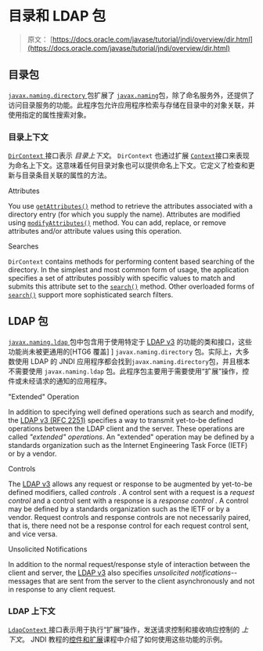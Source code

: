 # 目录和 LDAP 包

> 原文： [https://docs.oracle.com/javase/tutorial/jndi/overview/dir.html](https://docs.oracle.com/javase/tutorial/jndi/overview/dir.html)

## 目录包

[`javax.naming.directory` ](https://docs.oracle.com/javase/8/docs/api/javax/naming/directory/package-summary.html)包扩展了 [`javax.naming`](https://docs.oracle.com/javase/8/docs/api/javax/naming/package-summary.html)包，除了命名服务外，还提供了访问目录服务的功能。此程序包允许应用程序检索与存储在目录中的对象关联，并使用指定的属性搜索对象。

### 目录上下文

[`DirContext` ](https://docs.oracle.com/javase/8/docs/api/javax/naming/directory/DirContext.html)接口表示 _目录上下文_。 `DirContext` 也通过扩展 [`Context`](https://docs.oracle.com/javase/8/docs/api/javax/naming/Context.html)接口来表现为命名上下文。这意味着任何目录对象也可以提供命名上下文。它定义了检查和更新与目录条目关联的属性的方法。

Attributes

You use [`getAttributes()`](https://docs.oracle.com/javase/8/docs/api/javax/naming/directory/DirContext.html#getAttributes-javax.naming.Name-) method to retrieve the attributes associated with a directory entry (for which you supply the name). Attributes are modified using [`modifyAttributes()`](https://docs.oracle.com/javase/8/docs/api/javax/naming/directory/DirContext.html#modifyAttributes-javax.naming.Name-javax.naming.directory.ModificationItem:A-) method. You can add, replace, or remove attributes and/or attribute values using this operation.

Searches

`DirContext` contains methods for performing content based searching of the directory. In the simplest and most common form of usage, the application specifies a set of attributes possibly with specific values to match and submits this attribute set to the [`search()`](https://docs.oracle.com/javase/8/docs/api/javax/naming/directory/DirContext.html#search-javax.naming.Name-javax.naming.directory.Attributes-) method. Other overloaded forms of [`search()`](https://docs.oracle.com/javase/8/docs/api/javax/naming/directory/DirContext.html#search-javax.naming.Name-java.lang.String-javax.naming.directory.SearchControls-) support more sophisticated search filters.

## LDAP 包

[`javax.naming.ldap` ](https://docs.oracle.com/javase/8/docs/api/javax/naming/ldap/package-summary.html)包中包含用于使用特定于 [LDAP v3](http://www.ietf.org/rfc/rfc2251.txt) 的功能的类和接口，这些功能尚未被更通用的[HTG6 覆盖] ] `javax.naming.directory` 包。实际上，大多数使用 LDAP 的 JNDI 应用程序都会找到`javax.naming.directory`包，并且根本不需要使用 `javax.naming.ldap` 包。此程序包主要用于需要使用“扩展”操作，控件或未经请求的通知的应用程序。

"Extended" Operation

In addition to specifying well defined operations such as search and modify, the [LDAP v3 (RFC 2251)](http://www.ietf.org/rfc/rfc2251.txt) specifies a way to transmit yet-to-be defined operations between the LDAP client and the server. These operations are called _"extended" operations_. An "extended" operation may be defined by a standards organization such as the Internet Engineering Task Force (IETF) or by a vendor.

Controls

The [LDAP v3](http://www.ietf.org/rfc/rfc2251.txt) allows any request or response to be augmented by yet-to-be defined modifiers, called _controls_ . A control sent with a request is a _request control_ and a control sent with a response is a _response control_ . A control may be defined by a standards organization such as the IETF or by a vendor. Request controls and response controls are not necessarily paired, that is, there need not be a response control for each request control sent, and vice versa.

Unsolicited Notifications

In addition to the normal request/response style of interaction between the client and server, the [LDAP v3](http://www.ietf.org/rfc/rfc2251.txt) also specifies _unsolicited notifications_--messages that are sent from the server to the client asynchronously and not in response to any client request.

### LDAP 上下文

[`LdapContext` ](https://docs.oracle.com/javase/8/docs/api/javax/naming/ldap/LdapContext.html)接口表示用于执行“扩展”操作，发送请求控制和接收响应控制的 _上下文_。 JNDI 教程的[控件和扩展](https://docs.oracle.com/javase/jndi/tutorial/ldap/ext/index.html)课程中介绍了如何使用这些功能的示例。